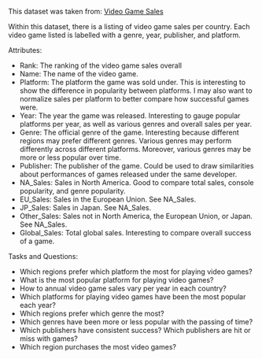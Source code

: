 This dataset was taken from: [Video Game Sales](https://www.kaggle.com/kedokedokedo/vgsales)

Within this dataset, there is a listing of video game sales per country.  Each video game listed is labelled with a genre, year, publisher, and platform.

Attributes:
- Rank: The ranking of the video game sales overall
- Name: The name of the video game.
- Platform: The platform the game was sold under.  This is interesting to show the difference in popularity between platforms.
  I may also want to normalize sales per platform to better compare how successful games were.
- Year: The year the game was released.  Interesting to gauge popular platforms per year, as well as various genres and overall sales
  per year.
- Genre: The official genre of the game.  Interesting because different regions may prefer different genres.  Various genres may
  perform differently across different platforms.  Moreover, various genres may be more or less popular over time.
- Publisher: The publisher of the game.  Could be used to draw similarities about performances of games released under the same
  developer.
- NA_Sales: Sales in North America.  Good to compare total sales, console popularity, and genre popularity.
- EU_Sales: Sales in the European Union.  See NA_Sales.
- JP_Sales: Sales in Japan.  See NA_Sales.
- Other_Sales: Sales not in North America, the European Union, or Japan.  See NA_Sales.
- Global_Sales: Total global sales.  Interesting to compare overall success of a game.

Tasks and Questions:
- Which regions prefer which platform the most for playing video games?
- What is the most popular platform for playing video games?
- How to annual video game sales vary per year in each country?
- Which platforms for playing video games have been the most popular each year?
- Which regions prefer which genre the most?
- Which genres have been more or less popular with the passing of time?
- Which publishers have consistent success?  Which publishers are hit or miss with games?
- Which region purchases the most video games?